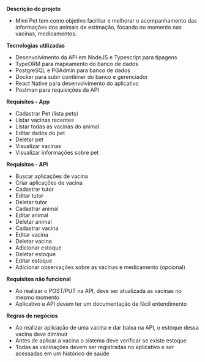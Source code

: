 **Descrição do projeto**

- Mimi Pet tem como objetivo facilitar e melhorar o acompanhamento das informações dos animais de estimação, focando no momento nas vacinas, medicamentos.

**Tecnologias utilizadas**

- Desenvolvimento da API em NodeJS e Typescript para tipagens
- TypeORM para mapeamento do banco de dados
- PostgreSQL e PGAdmin para banco de dados
- Docker para subir contêiner do banco e gerenciador
- React Native para desenvolvimento do aplicativo
- Postman para requisições da API

**Requisitos - App**

- Cadastrar Pet (lista pets)
- Listar vacinas recentes
- Listar todas as vacinas do animal
- Editar dados do pet
- Deletar pet
- Visualizar vacinas
- Visualizar informações sobre pet

**Requisitos - API**

- Buscar aplicações de vacina
- Criar aplicações de vacina
- Cadastrar tutor
- Editar tutor
- Deletar tutor
- Cadastrar animal
- Editar animal
- Deletar animal
- Cadastrar vacina
- Editar vacina
- Deletar vacina
- Adicionar estoque
- Deletar estoque
- Editar estoque
- Adicionar observações sobre as vacinas e medicamento (opcional)

**Requisitos não funcional**

- Ao realizar o POST/PUT na API, deve ser atualizada as vacinas no mesmo momento
- Aplicativo e API devem ter um documentação de fácil entendimento

**Regras de negócios**

- Ao realizar aplicação de uma vacina e dar baixa na API, o estoque dessa vacina deve diminuir
- Antes de aplicar a vacina o sistema deve verificar se existe estoque
- Todas as vacinações devem ser registradas no aplicativo e ser acessadas em um histórico de saúde


